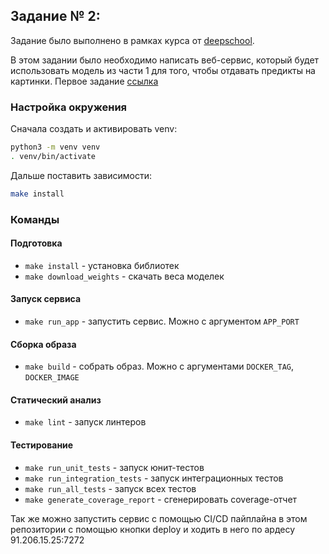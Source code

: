 ## Задание № 2:
Задание было выполнено в рамках курса от [deepschool](https://deepschool.ru).

В этом задании было необходимо написать веб-сервис, который будет использовать модель из части 1 для того, чтобы отдавать предикты на картинки.
Первое задание [ссылка](https://github.com/ArtyomKondakov/multilabel-classification--pipelines)

### Настройка окружения

Сначала создать и активировать venv:

```bash
python3 -m venv venv
. venv/bin/activate
```

Дальше поставить зависимости:

```bash
make install
```
### Команды

#### Подготовка
* `make install` - установка библиотек
* `make download_weights` - скачать веса моделек

#### Запуск сервиса
* `make run_app` - запустить сервис. Можно с аргументом `APP_PORT`

#### Сборка образа
* `make build` - собрать образ. Можно с аргументами `DOCKER_TAG`, `DOCKER_IMAGE`

#### Статический анализ
* `make lint` - запуск линтеров

#### Тестирование
* `make run_unit_tests` - запуск юнит-тестов
* `make run_integration_tests` - запуск интеграционных тестов
* `make run_all_tests` - запуск всех тестов
* `make generate_coverage_report` - сгенерировать coverage-отчет

Так же можно запустить сервис с помощью CI/CD пайплайна в этом репозитории с помощью кнопки deploy и ходить в него по ардесу 91.206.15.25:7272

